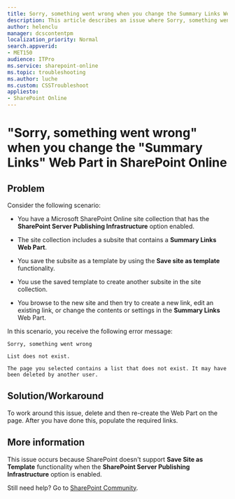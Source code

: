 ```yaml
---
title: Sorry, something went wrong when you change the Summary Links Web Part
description: This article describes an issue where Sorry, something went wrong error when you try to change the Summary Links Web Part in SharePoint Online, and provides a solution.
author: helenclu
manager: dcscontentpm
localization_priority: Normal
search.appverid: 
- MET150
audience: ITPro
ms.service: sharepoint-online
ms.topic: troubleshooting
ms.author: luche
ms.custom: CSSTroubleshoot
appliesto:
- SharePoint Online
---
```


# "Sorry, something went wrong" when you change the "Summary Links" Web Part in SharePoint Online

## Problem

Consider the following scenario:

- You have a Microsoft SharePoint Online site collection that has the **SharePoint Server Publishing Infrastructure** option enabled.

- The site collection includes a subsite that contains a **Summary Links Web Part**.

- You save the subsite as a template by using the **Save site as template** functionality.

- You use the saved template to create another subsite in the site collection.

- You browse to the new site and then try to create a new link, edit an existing link, or change the contents or settings in the **Summary Links** Web Part.

In this scenario, you receive the following error message:

```adoc
Sorry, something went wrong

List does not exist.

The page you selected contains a list that does not exist. It may have been deleted by another user.
```

## Solution/Workaround

To work around this issue, delete and then re-create the Web Part on the page. After you have done this, populate the required links.

## More information

This issue occurs because SharePoint doesn't support **Save Site as Template** functionality when the **SharePoint Server Publishing Infrastructure** option is enabled.

Still need help? Go to [SharePoint Community](https://techcommunity.microsoft.com/t5/sharepoint/ct-p/SharePoint).
